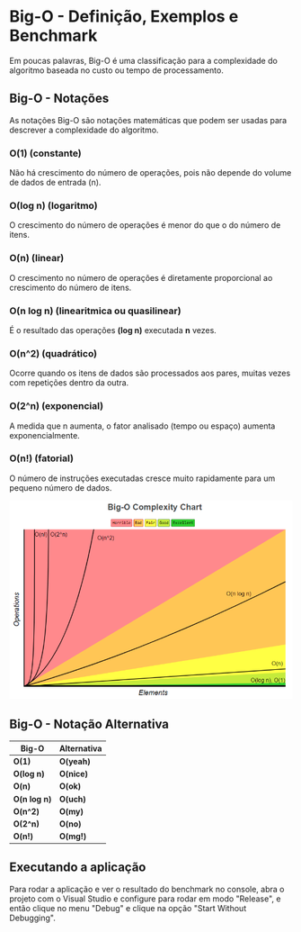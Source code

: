 # Big-O - Definição, Exemplos e Benchmark
Em poucas palavras, Big-O é uma classificação para a complexidade do algoritmo baseada no custo ou tempo de processamento.

## **Big-O - Notações**
As notações Big-O são notações matemáticas que podem ser usadas para descrever a complexidade do algoritmo.

### O(1) (constante)
Não há crescimento do número de operações, pois não depende do volume de dados de entrada (n).

### O(log n) (logaritmo) 
O crescimento do número de operações é menor do que o do número de itens.

### O(n) (linear)
O crescimento no número de operações é diretamente proporcional ao crescimento do número de itens.

### O(n log n) (linearitmica ou quasilinear)
É o resultado das operações **(log n)** executada **n** vezes.

### O(n^2) (quadrático)
Ocorre quando os itens de dados são processados aos pares, muitas vezes com repetições dentro da outra.

### O(2^n) (exponencial)
A medida que n aumenta, o fator analisado (tempo ou espaço) aumenta exponencialmente.

### O(n!) (fatorial)
O número de instruções executadas cresce muito rapidamente para um pequeno número de dados.

![Screenshot](assets/big-o-complexity-chart.png)

## **Big-O - Notação Alternativa**

| Big-O         | Alternativa   |
| ------------- | ------------- |
| **O(1)**  		| **O(yeah)**		|
| **O(log n)** 	| **O(nice)**		|
| **O(n)** 		  | **O(ok)**			|
| **O(n log n)**| **O(uch)**  	|
| **O(n^2)** 		| **O(my)** 	 	|
| **O(2^n)**  	| **O(no)**	 		|
| **O(n!)**			| **O(mg!)**  	|


## **Executando a aplicação**
Para rodar a aplicação e ver o resultado do benchmark no console, abra o projeto com o Visual Studio e configure para rodar em modo "Release", e então clique no menu "Debug" e clique na opção "Start Without Debugging".

